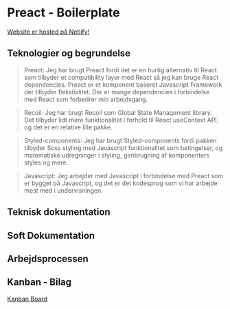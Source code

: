 # Preact - Boilerplate
[Website er hosted på Netlify!](http://google.com)
<br/>
## Teknologier og begrundelse

>  Preact: Jeg har brugt Preact fordi det er en hurtig alternativ til React som tilbyder et compatibility layer med React så jeg kan bruge React dependencies. Preact er et komponent baseret Javascript Framework der tilbyder fleksibilitet. Der er mange dependencies i forbindelse med React som forbedrer min arbejdsgang.

> Recoil: Jeg har brugt Recoil som Global State Management library. Det tilbyder lidt mere funktionalitet i forhold til React useContext API, og det er en relative lille pakke.

> Styled-components: Jeg har brugt Styled-components fordi pakken tilbyder Scss styling med Javascript funktionalitet som betingelser, og matematiske udregninger i styling, genbrugning af komponenters styles og mere.

> Javascript: Jeg arbejder med Javascript i forbindelse med Preact som er bygget på Javascript, og det er det kodesprog som vi har arbejde mest med i undervisningen.

## Teknisk dokumentation 
## Soft Dokumentation 
## Arbejdsprocessen 

## Kanban - Bilag


[Kanban Board](https://trello.com/b/vFm5CY0t/eksamen)<br/>
[](kanban.png)
